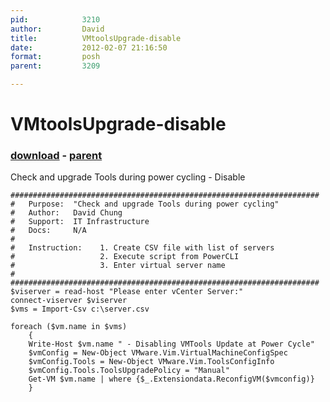 ```yaml
---
pid:            3210
author:         David
title:          VMtoolsUpgrade-disable
date:           2012-02-07 21:16:50
format:         posh
parent:         3209

---
```


# VMtoolsUpgrade-disable

### [download](//scripts/3210.ps1) - [parent](//scripts/3209.md)

Check and upgrade Tools during power cycling - Disable

```posh
#####################################################################
# 	Purpose:  "Check and upgrade Tools during power cycling"
# 	Author:   David Chung
# 	Support:  IT Infrastructure
# 	Docs:     N/A
#
#	Instruction:	1. Create CSV file with list of servers
#					2. Execute script from PowerCLI
#					3. Enter virtual server name
#				
#####################################################################
$viserver = read-host "Please enter vCenter Server:"
connect-viserver $viserver
$vms = Import-Csv c:\server.csv

foreach ($vm.name in $vms) 
	{
	Write-Host $vm.name " - Disabling VMTools Update at Power Cycle" 
	$vmConfig = New-Object VMware.Vim.VirtualMachineConfigSpec
	$vmConfig.Tools = New-Object VMware.Vim.ToolsConfigInfo
	$vmConfig.Tools.ToolsUpgradePolicy = "Manual"
	Get-VM $vm.name | where {$_.Extensiondata.ReconfigVM($vmconfig)}
	}
```
